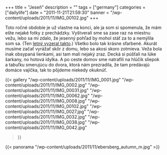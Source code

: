 +++
title = "Jeseň"
description = ""
tags = ["germany"]
categories = ["dailylife"]
date = "2011-11-21T21:59:30"
banner = "/wp-content/uploads/2011/11/IMG_00102.jpg"
+++

Toto ročné obdobie je už vlastne na konci, ale ja som si spomenula, že mám ešte nejaké fotky z prechádzky. Vyštverali sme sa zase raz na miestnu vežu, lebo sa mi zdalo,
že jesenný pohľad by mohol stáť za to a nemýlila som sa. (Ten <a
href="http://www.ajka-andrej.com/2011/08/31/ebersberg/">letný vyzeral takto</a>.) Všetko bolo tak
krásne sfarbené. Akurát musíme začať vyrážať skôr z domu, lebo sa akosi skoro zotmieva. Veža bola
inak obsypaná lienkami, asi tam mali nejaký zraz. Decká si púšťali na lúke šarkany, no hotová
idylka. A po ceste domov sme natrafili na hlúčik sliepok a tabuľku smerujúcu do dvora, ktorá nám
prezradila, že tam predávajú domáce vajíčka, tak to pôjdeme niekedy okuknúť.

{{< gallery
    "/wp-content/uploads/2011/11/IMG_0001.jpg"
    "/wp-content/uploads/2011/11/IMG_0002.jpg"
    "/wp-content/uploads/2011/11/IMG_00031.jpg"
    "/wp-content/uploads/2011/11/IMG_00062.jpg"
    "/wp-content/uploads/2011/11/IMG_0008.jpg"
    "/wp-content/uploads/2011/11/IMG_00102.jpg"
    "/wp-content/uploads/2011/11/IMG_0027.jpg"
    "/wp-content/uploads/2011/11/IMG_0032.jpg"
    "/wp-content/uploads/2011/11/IMG_0038.jpg"
    "/wp-content/uploads/2011/11/IMG_0042.jpg"
>}}

{{< panorama "/wp-content/uploads/2011/11/ebersberg_autumn_m.jpg"  >}}